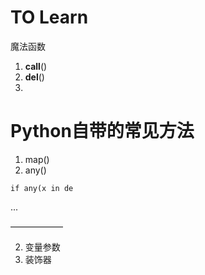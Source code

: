 
# TO Learn
魔法函数
1. __call__()
2. __del__()
3. 

# Python自带的常见方法
1. map()
2. any() 
```
if any(x in de
```
...

——————

2. 变量参数
3. 装饰器
<!--stackedit_data:
eyJoaXN0b3J5IjpbLTE1NDgzOTk4MTAsLTg5Njk3MzcyMF19
-->